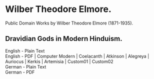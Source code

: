 # Wilber Theodore Elmore.

Public Domain Works by Wilber Theodore Elmore (1871-1935).

## Dravidian Gods in Modern Hinduism.

English - Plain Text  
English - PDF | Computer Modern | Coelacanth | Atkinson | Alegreya | Auriocus | Kerkis | Artemisia | Custom01 | Custom02  
German - Plain Text  
German - PDF  

